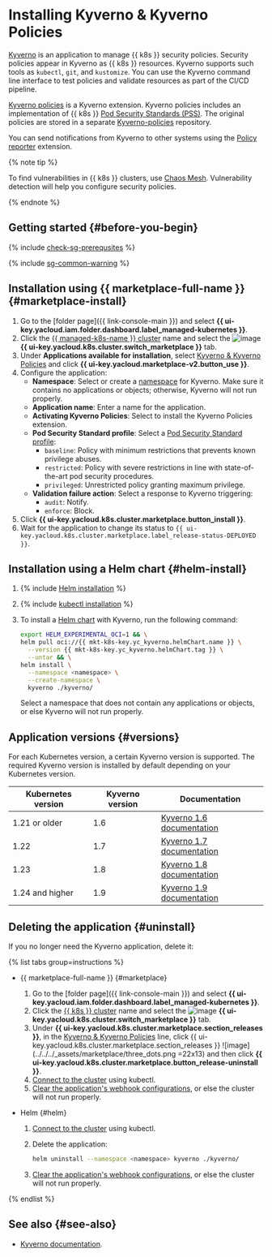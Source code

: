 # Installing Kyverno & Kyverno Policies


[Kyverno](https://kyverno.io) is an application to manage {{ k8s }} security policies. Security policies appear in Kyverno as {{ k8s }} resources. Kyverno supports such tools as `kubectl`, `git`, and `kustomize`. You can use the Kyverno command line interface to test policies and validate resources as part of the CI/CD pipeline.

[Kyverno policies](https://github.com/kyverno/kyverno/tree/main/charts/kyverno-policies) is a Kyverno extension. Kyverno policies includes an implementation of {{ k8s }} [Pod Security Standards (PSS)](https://kubernetes.io/docs/concepts/security/pod-security-standards/). The original policies are stored in a separate [Kyverno-policies](https://github.com/kyverno/policies/tree/main/pod-security) repository.

You can send notifications from Kyverno to other systems using the [Policy reporter](/marketplace/products/yc/policy-reporter) extension.

{% note tip %}

To find vulnerabilities in {{ k8s }} clusters, use [Chaos Mesh](chaos-mesh.md). Vulnerability detection will help you configure security policies.

{% endnote %}

## Getting started {#before-you-begin}

{% include [check-sg-prerequsites](../../../_includes/managed-kubernetes/security-groups/check-sg-prerequsites-lvl3.md) %}

{% include [sg-common-warning](../../../_includes/managed-kubernetes/security-groups/sg-common-warning.md) %}

## Installation using {{ marketplace-full-name }} {#marketplace-install}

1. Go to the [folder page]({{ link-console-main }}) and select **{{ ui-key.yacloud.iam.folder.dashboard.label_managed-kubernetes }}**.
1. Click the [{{ managed-k8s-name }} cluster](../../concepts/index.md#kubernetes-cluster) name and select the ![image](../../../_assets/console-icons/shopping-cart.svg) **{{ ui-key.yacloud.k8s.cluster.switch_marketplace }}** tab.
1. Under **Applications available for installation**, select [Kyverno & Kyverno Policies](/marketplace/products/yc/kyverno) and click **{{ ui-key.yacloud.marketplace-v2.button_use }}**.
1. Configure the application:
   * **Namespace**: Select or create a [namespace](../../concepts/index.md#namespace) for Kyverno. Make sure it contains no applications or objects; otherwise, Kyverno will not run properly.
   * **Application name**: Enter a name for the application.
   * **Activating Kyverno Policies**: Select to install the Kyverno Policies extension.
   * **Pod Security Standard profile**: Select a [Pod Security Standard profile](https://kubernetes.io/docs/concepts/security/pod-security-standards/):
      * `baseline`: Policy with minimum restrictions that prevents known privilege abuses.
      * `restricted`: Policy with severe restrictions in line with state-of-the-art pod security procedures.
      * `privileged`: Unrestricted policy granting maximum privilege.
   * **Validation failure action**: Select a response to Kyverno triggering:
      * `audit`: Notify.
      * `enforce`: Block.
1. Click **{{ ui-key.yacloud.k8s.cluster.marketplace.button_install }}**.
1. Wait for the application to change its status to `{{ ui-key.yacloud.k8s.cluster.marketplace.label_release-status-DEPLOYED }}`.

## Installation using a Helm chart {#helm-install}

1. {% include [Helm installation](../../../_includes/managed-kubernetes/helm-install.md) %}

1. {% include [kubectl installation](../../../_includes/managed-kubernetes/kubectl-install.md) %}

1. To install a [Helm chart](https://helm.sh/docs/topics/charts/) with Kyverno, run the following command:

   ```bash
   export HELM_EXPERIMENTAL_OCI=1 && \
   helm pull oci://{{ mkt-k8s-key.yc_kyverno.helmChart.name }} \
     --version {{ mkt-k8s-key.yc_kyverno.helmChart.tag }} \
     --untar && \
   helm install \
     --namespace <namespace> \
     --create-namespace \
     kyverno ./kyverno/
   ```

   Select a namespace that does not contain any applications or objects, or else Kyverno will not run properly.

## Application versions {#versions}

For each Kubernetes version, a certain Kyverno version is supported. The required Kyverno version is installed by default depending on your Kubernetes version.

|  Kubernetes version | Kyverno version |       Documentation      |
| ------------------- | --------------- | ------------------------ |
|     1.21 or older   |        1.6      | [Kyverno 1.6 documentation](https://release-1-6-0.kyverno.io/docs/) |
|         1.22        |        1.7      | [Kyverno 1.7 documentation](https://release-1-7-0.kyverno.io/docs/) |
|         1.23        |        1.8      | [Kyverno 1.8 documentation](https://release-1-8-0.kyverno.io/docs/) |
|    1.24 and higher  |        1.9      | [Kyverno 1.9 documentation](https://release-1-9-0.kyverno.io/docs/) |

## Deleting the application {#uninstall}

If you no longer need the Kyverno application, delete it:

{% list tabs group=instructions %}

- {{ marketplace-full-name }} {#marketplace}

   1. Go to the [folder page]({{ link-console-main }}) and select **{{ ui-key.yacloud.iam.folder.dashboard.label_managed-kubernetes }}**.
   1. Click the [{{ k8s }} cluster](../../concepts/index.md#kubernetes-cluster) name and select the ![image](../../../_assets/console-icons/shopping-cart.svg) **{{ ui-key.yacloud.k8s.cluster.switch_marketplace }}** tab.
   1. Under **{{ ui-key.yacloud.k8s.cluster.marketplace.section_releases }}**, in the [Kyverno & Kyverno Policies](/marketplace/products/yc/kyverno) line, click {{ ui-key.yacloud.k8s.cluster.marketplace.section_releases }} ![image](../../../_assets/marketplace/three_dots.png =22x13) and then click **{{ ui-key.yacloud.k8s.cluster.marketplace.button_release-uninstall }}**.
   1. [Connect to the cluster](../connect/index.md#kubectl-connect) using kubectl.
   1. [Clear the application's webhook configurations](https://release-1-8-0.kyverno.io/docs/installation/#clean-up-webhook-configurations), or else the cluster will not run properly.

- Helm {#helm}

   1. [Connect to the cluster](../connect/index.md#kubectl-connect) using kubectl.
   1. Delete the application:

      ```bash
      helm uninstall --namespace <namespace> kyverno ./kyverno/
      ```

   1. [Clear the application's webhook configurations](https://release-1-8-0.kyverno.io/docs/installation/#clean-up-webhook-configurations), or else the cluster will not run properly.

{% endlist %}

## See also {#see-also}

* [Kyverno documentation](https://kyverno.io/docs/).
